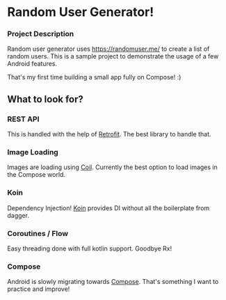 # Random User Generator!

### Project Description
Random user generator uses https://randomuser.me/ to create a list of random users.
This is a sample project to demonstrate the usage of a few Android features.

That's my first time building a small app fully on Compose! :)


## What to  look for?

### REST API
This is handled with the help of [Retrofit][1]. The best library to handle that.

### Image Loading
Images are loading using [Coil][2]. Currently the best option to load images in the Compose world.

### Koin
Dependency Injection! [Koin][3] provides DI without all the boilerplate from dagger.

### Coroutines / Flow
Easy threading done with full kotlin support. Goodbye Rx!

### Compose
Android is slowly migrating towards [Compose][4]. That's something I want to practice and improve!

[1]: https://github.com/square/retrofit
[2]: https://coil-kt.github.io/coil/compose/
[3]: https://insert-koin.io/
[4]: https://developer.android.com/jetpack/compose
